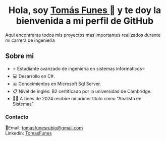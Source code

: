 <div align="center">
<h1 align="center">Hola, soy <a href="https://www.linkedin.com/in/tom%C3%A1s-funes-537943242/">Tomás Funes </a>👋 y te doy la bienvenida a mi perfil de GitHub</h1>
</div>

Aqui encontraras todos mis proyectos mas importantes realizados durante mi carrera de ingenieria
## Sobre mi

- ⭐ Estudiante avanzado de ingeniería en sistemas informáticos⭐ 
- 💻 Desarrollo en C#.
- 📊 Conocimientos en Microsoft Sql Server.
- 📋 Nivel de inglés: B2 certificado por la universidad de Cambridge.
- 👨‍🎓 A fines de 2024 recibire mi primer titulo como "Analista en Sistemas".
  


 

### Contacto
 📩Email: tomasfunesrubio@gmail.com
 <br>
 Linkedin: <a href="https://www.linkedin.com/in/tom%C3%A1s-funes-537943242/">TomasFunes </a>



<!--
**tomasfunesrubio/tomasfunesrubio** is a ✨ _special_ ✨ repository because its `README.md` (this file) appears on your GitHub profile.

Here are some ideas to get you started:

- 🔭 I’m currently working on ...
- 🌱 I’m currently learning ...
- 👯 I’m looking to collaborate on ...
- 🤔 I’m looking for help with ...
- 💬 Ask me about ...
- 📫 How to reach me: ...
- 😄 Pronouns: ...
- ⚡ Fun fact: ...
-->
